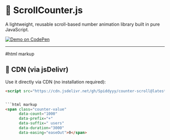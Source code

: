 # 🔢 ScrollCounter.js

A lightweight, reusable scroll-based number animation library built in pure JavaScript.

[![Demo on CodePen](https://img.shields.io/badge/Live%20Demo-CodePen-blue?logo=codepen)](https://codepen.io/spiddyyy/pen/YzLmvxo)

---

#html markup


## 🚀 CDN (via jsDelivr)

Use it directly via CDN (no installation required):

```html
<script src="https://cdn.jsdelivr.net/gh/Spiddyyy/counter-scroll@latest/scroll-counter.min.js"></script>


```html markup
<span class="counter-value"
      data-count="1000"
      data-prefix="+"
      data-suffix=" users"
      data-duration="3000"
      data-easing="easeOut">0</span>


